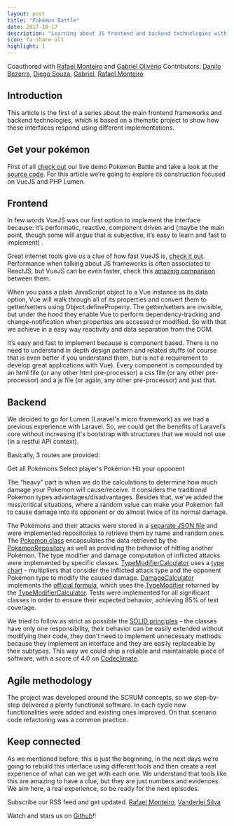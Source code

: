 ```yaml
---
layout: post
title: "Pokémon Battle"
date: 2017-10-17
description: "Learning about JS frontend and backend technologies with Pokémons"
icon: fa-share-alt
highlight: 1
---
```


Coauthored with [Rafael Monteiro](http://rafaelmonteiro.github.io/) and [Gabriel Olivério](http://broncodev.com/)
Contributors: [Danilo Bezerra](https://www.linkedin.com/in/danilo-bezerra/), [Diego Souza](http://diegosouza.github.io/), [Gabriel](http://broncodev.com/), [Rafael Monteiro](http://rafaelmonteiro.github.io/)

## Introduction
This article is the first of a series about the main frontend frameworks and backend technologies, which is based on a thematic project to show how these
 interfaces respond using different implementations.

## Get your pokémon
First of all [check out](https://pokemon-battle-vue.herokuapp.com/) our live demo Pokemon Battle and take a look at the [source code](https://github.com/vanderleisilva/pokemon-battle).
For this article we’re going to explore its construction focused on VueJS and PHP Lumen.

## Frontend
In few words VueJS was our first option to implement the interface because: it’s performatic, reactive, component driven and (maybe the main point, though some will argue that is subjective, it’s easy to learn and fast to implement) .

Great internet tools give us a clue of how fast VueJS is, [check it out](https://rawgit.com/krausest/js-framework-benchmark/master/webdriver-ts/table.html). Performance when talking about JS frameworks is often associated to ReactJS, but VueJS can be even faster, check this [amazing comparison](https://medium.com/js-dojo/react-or-vue-which-javascript-ui-library-should-you-be-using-543a383608d) between them.

When you pass a plain JavaScript object to a Vue instance as its data option, Vue will walk through all of its properties and convert them to getter/setters using Object.defineProperty. The getter/setters are invisible, but under the hood they enable Vue to perform dependency-tracking and change-notification when properties are accessed or modified. So with that we achieve in a easy way reactivity and data separation from the DOM.

It’s easy and fast to implement because is component based. There is no need to understand in depth design pattern and related stuffs (of course that is even better if you understand them, but is not a requirement to develop great applications with Vue). Every component is compounded by an html file (or any other html pre-processor) a css file (or any other pre-processor) and a js file (or again, any other pre-processor) and just that. 

## Backend
We decided to go for Lumen (Laravel's micro framework) as we had a previous experience with Laravel. So, we could get the benefits of Laravel’s core without increasing it's bootstrap with structures that we would not use (in a restful API context).

Basically, 3 routes are provided: 

Get all Pokémons
Select player's Pokémon
Hit your opponent

The “heavy” part is when we do the calculations to determine how much damage your Pokemon will cause/receive. It considers the traditional Pokemon types advantages/disadvantages. Besides that, we've added the miss/critical situations, where a random value can make your Pokemon fail to cause damage into its opponent or do almost twice of its normal damage.

The Pokémons and their attacks were stored in a [separate JSON file](https://github.com/rafaelmonteiro/pokemon-battle-lumen/blob/master/storage/app/pokemons.json) and were implemented repositories to retrieve them by name and random ones. The [Pokemon class](https://github.com/rafaelmonteiro/pokemon-battle-lumen/blob/master/app/Pokemon.php) encapsulates the data retrieved by the [PokemonRepository](https://github.com/rafaelmonteiro/pokemon-battle-lumen/blob/master/app/Repositories/PokemonRepository.php) as well as providing the behavior of hitting another Pokémon. The type modifier and damage computation of inflicted attacks were implemented by specific classes. [TypeModifierCalculator](https://github.com/rafaelmonteiro/pokemon-battle-lumen/blob/master/app/TypeModifierCalculator.php) uses a [type chart](https://bulbapedia.bulbagarden.net/wiki/Type/Type_chart) - multipliers that consider the inflicted attack type and the opponent Pokémon type to modify the caused damage. [DamageCalculator](https://github.com/rafaelmonteiro/pokemon-battle-lumen/blob/master/app/DamageCalculator.php) implements the [official formula](https://bulbapedia.bulbagarden.net/wiki/Damage), which uses the [TypeModifier](https://github.com/rafaelmonteiro/pokemon-battle-lumen/blob/master/app/TypeModifier.php) returned by the [TypeModifierCalculator](https://github.com/rafaelmonteiro/pokemon-battle-lumen/blob/master/app/TypeModifierCalculator.php). Tests were implemented for all significant classes in order to ensure their expected behavior, achieving 85% of test coverage.

We tried to follow as strict as possible the [SOLID principles](https://en.wikipedia.org/wiki/SOLID_(object-oriented_design)) - the classes have only one responsibility, their behavior can be easily extended without modifying their code, they don’t need to implement unnecessary methods because they implement an interface and they are easily replaceable by their subtypes. This way we could ship a reliable and maintainable piece of software, with a score of 4.0 on [Codeclimate](https://codeclimate.com/github/rafaelmonteiro/pokemon-battle-lumen).

## Agile methodology
The project was developed around the SCRUM concepts, so we step-by-step delivered a plenty functional software. In each cycle new functionalities were added and existing ones improved. On that scenario code refactoring was a common practice. 

## Keep connected
As we mentioned before, this is just the beginning, in the next days we’re going to rebuild this interface using different tools and then create a real experience of what can we get with each one. We understand that tools like this are amazing to have a clue, but they are just numbers and evidences. We aim here, a real experience, so be ready for the next episodes.

Subscribe our RSS feed and get updated.
[Rafael Monteiro](http://rafaelmonteiro.github.io/feed.xml), [Vanderlei Silva](http://vanderleisilva.github.io/blog/atom.xml)

Watch and stars us on [Github](https://github.com/vanderleisilva/pokemon-battle)!!
